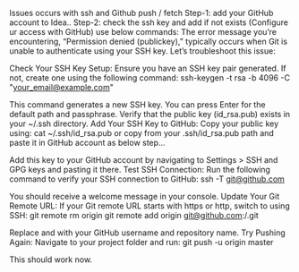 Issues occurs with ssh and Github push / fetch 
Step-1:
add your GitHub account to Idea..
Step-2:
check the ssh key and add if not exists (Configure ur access with GitHub) use below commands:
The error message you’re encountering, “Permission denied (publickey),” typically occurs when Git is unable to authenticate using your SSH key. Let’s troubleshoot this issue:

Check Your SSH Key Setup:
Ensure you have an SSH key pair generated. If not, create one using the following command:
      ssh-keygen -t rsa -b 4096 -C "your_email@example.com"

This command generates a new SSH key. You can press Enter for the default path and passphrase.
Verify that the public key (id_rsa.pub) exists in your ~/.ssh directory.
Add Your SSH Key to GitHub:
Copy your public key using:
          cat ~/.ssh/id_rsa.pub  or copy from your .ssh/id_rsa.pub path and paste it in GitHub account as below step...

Add this key to your GitHub account by navigating to Settings > SSH and GPG keys and pasting it there.
Test SSH Connection:
Run the following command to verify your SSH connection to GitHub:
         ssh -T git@github.com

You should receive a welcome message in your console.
Update Your Git Remote URL:
If your Git remote URL starts with https or http, switch to using SSH:
          git remote rm origin
          git remote add origin git@github.com:<username>/<repo>.git

Replace <username> and <repo> with your GitHub username and repository name.
Try Pushing Again:
Navigate to your project folder and run:
git push -u origin master

This should work now.
